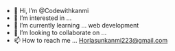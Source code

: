 - 👋 Hi, I’m @Codewithkanmi
- 👀 I’m interested in ...
- 🌱 I’m currently learning ... web development
- 💞️ I’m looking to collaborate on ...
- 📫 How to reach me ... Horlasunkanmi223@gmail.com

<!---
Codewithkanmi/Codewithkanmi is a ✨ special ✨ repository because its `README.md` (this file) appears on your GitHub profile.
You can click the Preview link to take a look at your changes.
--->
